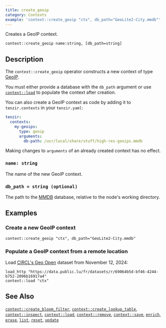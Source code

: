 ```yaml
---
title: create_geoip
category: Contexts
example: 'context::create_geoip "ctx", db_path="GeoLite2-City.mmdb"'
---
```

Creates a GeoIP context.

```tql
context::create_geoip name:string, [db_path=string]
```

## Description

The `context::create_geoip` operator constructs a new context of type
[GeoIP](/explanations/enrichment#geoip-database).

You must either provide a database with the `db_path` argument or use
[`context::load`](/reference/operators/context/load) to populate the context after creation.

You can also create a GeoIP context as code by adding it to `tenzir.contexts` in
your `tenzir.yaml`:

```yaml title="<prefix>/etc/tenzir/tenzir.yaml"
tenzir:
  contexts:
    my-geoips:
      type: geoip
      arguments:
        db-path: /usr/local/share/stuff/high-res-geoips.mmdb
```

Making changes to `arguments` of an already created context has no effect.

### `name: string`

The name of the new GeoIP context.

### `db_path = string (optional)`

The path to the [MMDB](https://maxmind.github.io/MaxMind-DB/) database, relative
to the node's working directory.

## Examples

### Create a new GeoIP context

```tql
context::create_geoip "ctx", db_path="GeoLite2-City.mmdb"
```

### Populate a GeoIP context from a remote location

Load [CIRCL's Geo
Open](https://data.public.lu/en/datasets/geo-open-ip-address-geolocation-per-country-in-mmdb-format/)
dataset from November 12, 2024:

```tql
load_http "https://data.public.lu/fr/datasets/r/69064b5d-bf46-4244-b752-2096b16917a4"
context::load "ctx"
```

## See Also

[`context::create_bloom_filter`](/reference/operators/context/create_bloom_filter),
[`context::create_lookup_table`](/reference/operators/context/create_lookup_table),
[`context::inspect`](/reference/operators/context/inspect),
[`context::load`](/reference/operators/context/load),
[`context::remove`](/reference/operators/context/remove),
[`context::save`](/reference/operators/context/save),
[`enrich`](/reference/operators/context/enrich),
[`erase`](/reference/operators/context/erase),
[`list`](/reference/operators/context/list),
[`reset`](/reference/operators/context/reset),
[`update`](/reference/operators/context/update)
